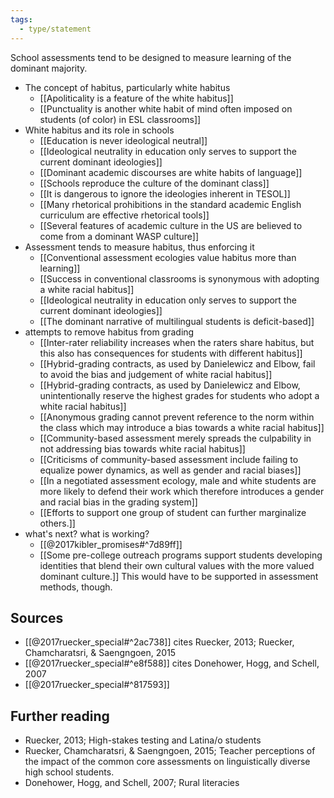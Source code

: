 ```yaml
---
tags:
  - type/statement
---
```

School assessments tend to be designed to measure learning of the dominant majority.

- The concept of habitus, particularly white habitus
	- [[Apoliticality is a feature of the white habitus]]
	- [[Punctuality is another white habit of mind often imposed on students (of color) in ESL classrooms]]
- White habitus and its role in schools
	- [[Education is never ideological neutral]]
	- [[Ideological neutrality in education only serves to support the current dominant ideologies]]
	- [[Dominant academic discourses are white habits of language]]
	- [[Schools reproduce the culture of the dominant class]]
	- [[It is dangerous to ignore the ideologies inherent in TESOL]]
	- [[Many rhetorical prohibitions in the standard academic English curriculum are effective rhetorical tools]]
	- [[Several features of academic culture in the US are believed to come from a dominant WASP culture]]
- Assessment tends to measure habitus, thus enforcing it
	- [[Conventional assessment ecologies value habitus more than learning]]
	- [[Success in conventional classrooms is synonymous with adopting a white racial habitus]]
	- [[Ideological neutrality in education only serves to support the current dominant ideologies]]
	- [[The dominant narrative of multilingual students is deficit-based]]
- attempts to remove habitus from grading
	- [[Inter-rater reliability increases when the raters share habitus, but this also has consequences for students with different habitus]]
	- [[Hybrid-grading contracts, as used by Danielewicz and Elbow, fail to avoid the bias and judgement of white racial habitus]]
	- [[Hybrid-grading contracts, as used by Danielewicz and Elbow, unintentionally reserve the highest grades for students who adopt a white racial habitus]]
	- [[Anonymous grading cannot prevent reference to the norm within the class which may introduce a bias towards a white racial habitus]]
	- [[Community-based assessment merely spreads the culpability in not addressing bias towards white racial habitus]]
	- [[Criticisms of community-based assessment include failing to equalize power dynamics, as well as gender and racial biases]]
	- [[In a negotiated assessment ecology, male and white students are more likely to defend their work which therefore introduces a gender and racial bias in the grading system]]
	- [[Efforts to support one group of student can further marginalize others.]] 
- what's next? what is working?
	- [[@2017kibler_promises#^7d89ff]]
	- [[Some pre-college outreach programs support students developing identities that blend their own cultural values with the more valued dominant culture.]] This would have to be supported in assessment methods, though.
## Sources
- [[@2017ruecker_special#^2ac738]] cites Ruecker, 2013; Ruecker, Chamcharatsri, & Saengngoen, 2015
- [[@2017ruecker_special#^e8f588]] cites Donehower, Hogg, and Schell, 2007
- [[@2017ruecker_special#^817593]]
## Further reading
- Ruecker, 2013; High-stakes testing and Latina/o students
- Ruecker, Chamcharatsri, & Saengngoen, 2015; Teacher perceptions of the impact of the common core assessments on linguistically diverse high school students.
- Donehower, Hogg, and Schell, 2007; Rural literacies